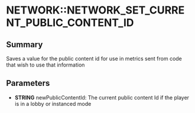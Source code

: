 # NETWORK::NETWORK_SET_CURRENT_PUBLIC_CONTENT_ID

## Summary
Saves a value for the public content id for use in metrics sent from code that wish to use that information

## Parameters
* **STRING** newPublicContentId: The current public content Id if the player is in a lobby or instanced mode